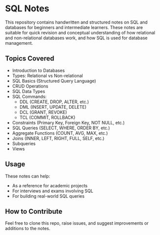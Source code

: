 # SQL Notes

This repository contains handwritten and structured notes on SQL and databases for beginners and intermediate learners. These notes are suitable for quick revision and conceptual understanding of how relational and non-relational databases work, and how SQL is used for database management.

## Topics Covered

- Introduction to Databases
- Types: Relational vs Non-relational
- SQL Basics (Structured Query Language)
- CRUD Operations
- SQL Data Types
- SQL Commands:
  - DDL (CREATE, DROP, ALTER, etc.)
  - DML (INSERT, UPDATE, DELETE)
  - DCL (GRANT, REVOKE)
  - TCL (COMMIT, ROLLBACK)
- Constraints (Primary Key, Foreign Key, NOT NULL, etc.)
- SQL Queries (SELECT, WHERE, ORDER BY, etc.)
- Aggregate Functions (COUNT, AVG, MAX, etc.)
- Joins (INNER, LEFT, RIGHT, FULL, SELF, etc.)
- Subqueries
- Views

## Usage

These notes can help:
- As a reference for academic projects
- For interviews and exams involving SQL
- For building real-world SQL queries

## How to Contribute

Feel free to clone this repo, raise issues, and suggest improvements or additions to the notes.


